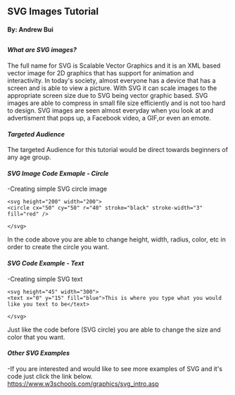 ## SVG Images Tutorial
#### By: Andrew Bui
##

#### **_What are SVG images?_**
The full name for SVG is Scalable Vector Graphics and it is an XML based vector image for 2D graphics that has support for animation and interactivity. In today's society, almost everyone has a device that has a screen and is able to view a picture. With SVG it can scale images to the appropriate screen size due to SVG being vector graphic based. SVG images are able to compress in small file size efficiently and is not too hard to design. SVG images are seen almost everyday when you look at and advertisment that pops up, a Facebook video, a GIF,or even an emote.

#### **_Targeted Audience_**
The targeted Audience for this tutorial would be direct towards beginners of any age group.


#### **_SVG Image Code Exmaple - Circle_**
-Creating simple SVG circle image
~~~~
<svg height="200" width="200">
<circle cx="50" cy="50" r="40" stroke="black" stroke-width="3" fill="red" />

</svg>
~~~~
In the code above you are able to change height, width, radius, color, etc in order to create the circle you want.


#### **_SVG Code Example - Text_**
-Creating simple SVG text
~~~~
<svg height="45" width="300">
<text x="0" y="15" fill="blue">This is where you type what you would like you text to be</text>

</svg>
~~~~
Just like the code before (SVG circle) you are able to change the size and color that you want.

#### **_Other SVG Examples_**
-If you are interested and would like to see more examples of SVG and it's code just click the link below.
https://www.w3schools.com/graphics/svg_intro.asp
